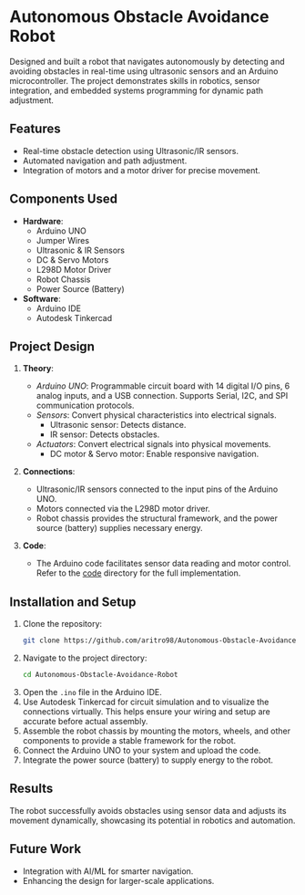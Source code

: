 # Autonomous Obstacle Avoidance Robot

Designed and built a robot that navigates autonomously by detecting and avoiding obstacles in real-time using ultrasonic sensors and an Arduino microcontroller. The project demonstrates skills in robotics, sensor integration, and embedded systems programming for dynamic path adjustment.

## Features
- Real-time obstacle detection using Ultrasonic/IR sensors.
- Automated navigation and path adjustment.
- Integration of motors and a motor driver for precise movement.

## Components Used
- **Hardware**:
  - Arduino UNO
  - Jumper Wires
  - Ultrasonic & IR Sensors
  - DC & Servo Motors
  - L298D Motor Driver
  - Robot Chassis
  - Power Source (Battery)
- **Software**:
  - Arduino IDE
  - Autodesk Tinkercad

## Project Design
1. **Theory**:
   - *Arduino UNO*: Programmable circuit board with 14 digital I/O pins, 6 analog inputs, and a USB connection. Supports Serial, I2C, and SPI communication protocols.
   - *Sensors*: Convert physical characteristics into electrical signals.
     - Ultrasonic sensor: Detects distance.
     - IR sensor: Detects obstacles.
   - *Actuators*: Convert electrical signals into physical movements.
     - DC motor & Servo motor: Enable responsive navigation.

2. **Connections**:
   - Ultrasonic/IR sensors connected to the input pins of the Arduino UNO.
   - Motors connected via the L298D motor driver.
   - Robot chassis provides the structural framework, and the power source (battery) supplies necessary energy.

3. **Code**:
   - The Arduino code facilitates sensor data reading and motor control. Refer to the [code](./code/) directory for the full implementation.

## Installation and Setup
1. Clone the repository:
   ```bash
   git clone https://github.com/aritro98/Autonomous-Obstacle-Avoidance-Robot.git
   ```
2. Navigate to the project directory:
   ```bash
   cd Autonomous-Obstacle-Avoidance-Robot
   ```
3. Open the `.ino` file in the Arduino IDE.
4. Use Autodesk Tinkercad for circuit simulation and to visualize the connections virtually. This helps ensure your wiring and setup are accurate before actual assembly.
5. Assemble the robot chassis by mounting the motors, wheels, and other components to provide a stable framework for the robot.
6. Connect the Arduino UNO to your system and upload the code.
7. Integrate the power source (battery) to supply energy to the robot.

## Results
The robot successfully avoids obstacles using sensor data and adjusts its movement dynamically, showcasing its potential in robotics and automation.

## Future Work
- Integration with AI/ML for smarter navigation.
- Enhancing the design for larger-scale applications.

